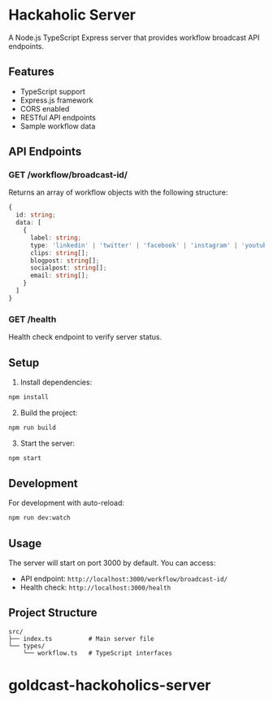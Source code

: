 # Hackaholic Server

A Node.js TypeScript Express server that provides workflow broadcast API endpoints.

## Features

- TypeScript support
- Express.js framework
- CORS enabled
- RESTful API endpoints
- Sample workflow data

## API Endpoints

### GET /workflow/broadcast-id/

Returns an array of workflow objects with the following structure:

```typescript
{
  id: string;
  data: [
    {
      label: string;
      type: 'linkedin' | 'twitter' | 'facebook' | 'instagram' | 'youtube' | 'tiktok';
      clips: string[];
      blogpost: string[];
      socialpost: string[];
      email: string[];
    }
  ]
}
```

### GET /health

Health check endpoint to verify server status.

## Setup

1. Install dependencies:
```bash
npm install
```

2. Build the project:
```bash
npm run build
```

3. Start the server:
```bash
npm start
```

## Development

For development with auto-reload:

```bash
npm run dev:watch
```

## Usage

The server will start on port 3000 by default. You can access:

- API endpoint: `http://localhost:3000/workflow/broadcast-id/`
- Health check: `http://localhost:3000/health`

## Project Structure

```
src/
├── index.ts          # Main server file
└── types/
    └── workflow.ts   # TypeScript interfaces
```
# goldcast-hackoholics-server

